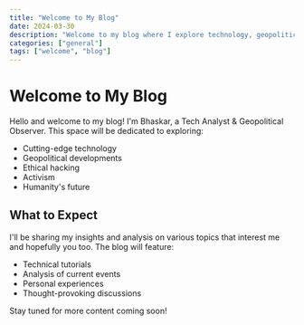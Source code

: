 ```yaml
---
title: "Welcome to My Blog"
date: 2024-03-30
description: "Welcome to my blog where I explore technology, geopolitics, and more"
categories: ["general"]
tags: ["welcome", "blog"]
---
```


# Welcome to My Blog

Hello and welcome to my blog! I'm Bhaskar, a Tech Analyst & Geopolitical Observer. This space will be dedicated to exploring:

- Cutting-edge technology
- Geopolitical developments
- Ethical hacking
- Activism
- Humanity's future

## What to Expect

I'll be sharing my insights and analysis on various topics that interest me and hopefully you too. The blog will feature:

- Technical tutorials
- Analysis of current events
- Personal experiences
- Thought-provoking discussions

Stay tuned for more content coming soon! 